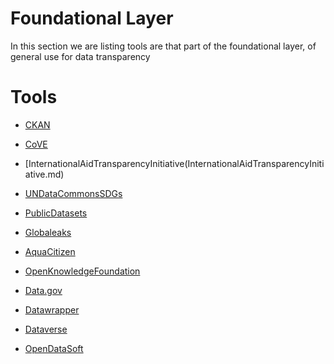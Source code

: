 # Foundational Layer

In this section we are listing tools are that part of the foundational layer, of general use for data transparency 

# Tools

- [CKAN](ckan.md)
- [CoVE](CoVE.md)
- [InternationalAidTransparencyInitiative(InternationalAidTransparencyInitiative.md)
- [UNDataCommonsSDGs](UNDataCommonsSDGs.md)

- [PublicDatasets](PublicDatasets.md)
- [Globaleaks](Globaleaks.md)
  
- [AquaCitizen](AquaCitizen.md)
- [OpenKnowledgeFoundation](okfn.md)
- [Data.gov](Data.gov.md)
- [Datawrapper](Datawrapper.md)
- [Dataverse](Dataverse.md)
- [OpenDataSoft](OpenDataSoft.md)
